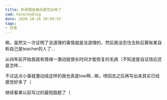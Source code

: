 ```yaml
---
title: 听闻宿舍最后是空出来了
cwd: hexo/myblog
date: 2020-10-16 20:59:53
tags:
- 日常
---
```


嘛，虽然又一次证明了没道理的事情就是没道理的，然后我没忍住去秋后算账某自称自己是teacher的人了...

从四年前开始我就有情绪一激动就很长时间才能恢复的毛病（不知道是自证效应还是怎样...

不过这点小事就激动成这样的我也真是low啊...嘛，喷回去之后再写出来其实已经感觉好多了（

继续看某以前写过的最短路题了（

